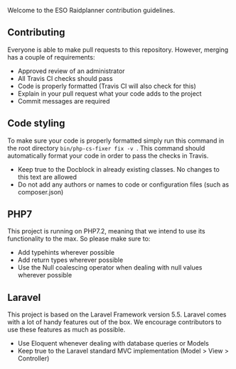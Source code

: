 Welcome to the ESO Raidplanner contribution guidelines.

## Contributing
Everyone is able to make pull requests to this repository. However, merging has a couple of requirements:
* Approved review of an administrator
* All Travis CI checks should pass
* Code is properly formatted (Travis CI will also check for this)
* Explain in your pull request what your code adds to the project
* Commit messages are required

## Code styling
To make sure your code is properly formatted simply run this command in the root directory `bin/php-cs-fixer fix -v
`. This command should automatically format your code in order to pass the checks in Travis.
* Keep true to the Docblock in already existing classes. No changes to this text are allowed
* Do not add any authors or names to code or configuration files (such as composer.json)

## PHP7
This project is running on PHP7.2, meaning that we intend to use its functionality to the max. So please make sure to:
* Add typehints wherever possible
* Add return types wherever possible
* Use the Null coalescing operator when dealing with null values wherever possible

## Laravel
This project is based on the Laravel Framework version 5.5. Laravel comes with a lot of handy features out of the box. We encourage contributors to use these features as much as possible.
* Use Eloquent whenever dealing with database queries or Models
* Keep true to the Laravel standard MVC implementation (Model > View > Controller)

